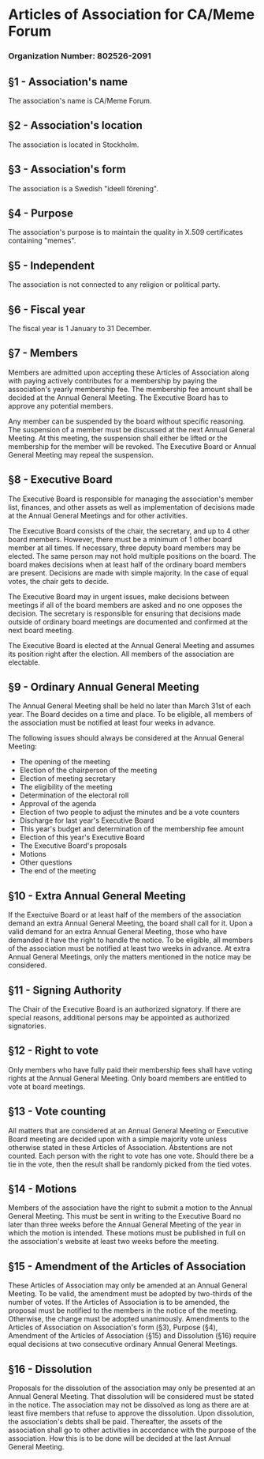 # Articles of Association for CA/Meme Forum

### Organization Number: 802526-2091

## §1 - Association's name
The association's name is CA/Meme Forum.

## §2 - Association's location
The association is located in Stockholm.

## §3 - Association's form
The association is a Swedish "ideell förening".

## §4 - Purpose
The association's purpose is to maintain the quality
in X.509 certificates containing "memes".

## §5 - Independent
The association is not connected to any religion or political party.

## §6 - Fiscal year
The fiscal year is 1 January to 31 December.

## §7 - Members
Members are admitted upon accepting these Articles of Association along with
paying actively contributes for a membership by paying the association's yearly membership fee.
The membership fee amount shall be decided at the Annual General Meeting.
The Executive Board has to approve any potential members.

Any member can be suspended by the board without specific reasoning.
The suspension of a member must be discussed at the next Annual General Meeting.
At this meeting, the suspension shall either be lifted or the membership
for the member will be revoked.
The Executive Board or Annual General Meeting may repeal the suspension.

## §8 - Executive Board
The Executive Board is responsible for managing the association's member list, finances,
and other assets as well as implementation of decisions made at the Annual General Meetings and for other activities.

The Executive Board consists of the chair, the secretary, and up to 4 other board members.
However, there must be a minimum of 1 other board member at all times.
If necessary, three deputy board members may be elected.
The same person may not hold multiple positions on the board.
The board makes decisions when at least half of the ordinary board members are present.
Decisions are made with simple majority.
In the case of equal votes, the chair gets to decide. 

The Executive Board may in urgent issues, make decisions between meetings if all
of the board members are asked and no one opposes the decision.
The secretary is responsible for ensuring that decisions made outside of
ordinary board meetings are documented and confirmed at the next board meeting.

The Executive Board is elected at the Annual General Meeting and assumes its position right after the election.
All members of the association are electable.

## §9 - Ordinary Annual General Meeting
The Annual General Meeting shall be held no later than March 31st of each year.
The Board decides on a time and place.
To be eligible, all members of the association must be notified at least four weeks in advance.

The following issues should always be considered at the Annual General Meeting:
- The opening of the meeting
- Election of the chairperson of the meeting
- Election of meeting secretary
- The eligibility of the meeting
- Determination of the electoral roll
- Approval of the agenda
- Election of two people to adjust the minutes and be a vote counters
- Discharge for last year's Executive Board
- This year's budget and determination of the membership fee amount
- Election of this year's Executive Board
- The Executive Board's proposals
- Motions
- Other questions
- The end of the meeting

## §10 - Extra Annual General Meeting
If the Exectuive Board or at least half of the members of the association demand an extra Annual General Meeting,
the board shall call for it.
Upon a valid demand for an extra Annual General Meeting, those who have demanded it have the right to handle the notice.
To be eligible, all members of the association must be notified at least two weeks in advance.
At extra Annual General Meetings, only the matters mentioned in the notice may be considered.

## §11 - Signing Authority
The Chair of the Executive Board is an authorized signatory.
If there are special reasons, additional persons may be appointed as authorized signatories.

## §12 - Right to vote
Only members who have fully paid their membership fees shall have voting rights at the Annual General Meeting.
Only board members are entitled to vote at board meetings.

## §13 - Vote counting
All matters that are considered at an Annual General Meeting or Executive Board meeting are
decided upon with a simple majority vote unless otherwise stated in these Articles of Association.
Abstentions are not counted. Each person with the right to vote has one vote.
Should there be a tie in the vote, then the result shall be randomly picked from the tied votes.

## §14 - Motions
Members of the association have the right to submit a motion to the Annual General Meeting.
This must be sent in writing to the Executive Board no later than three weeks before the
Annual General Meeting of the year in which the motion is intended.
These motions must be published in full on the association's website at least two weeks before the meeting.

## §15 - Amendment of the Articles of Association
These Articles of Association may only be amended at an Annual General Meeting.
To be valid, the amendment must be adopted by two-thirds of the number of votes.
If the Articles of Association is to be amended, the proposal must be notified to the members in the notice of the meeting.
Otherwise, the change must be adopted unanimously.
Amendments to the Articles of Association on Association's form (§3), Purpose (§4),
Amendment of the Articles of Association (§15) and Dissolution (§16)
require equal decisions at two consecutive ordinary Annual General Meetings.

## §16 - Dissolution
Proposals for the dissolution of the association may only be presented at an Annual General Meeting.
That dissolution will be considered must be stated in the notice.
The association may not be dissolved as long as there are at least five members that refuse to approve the dissolution.
Upon dissolution, the association's debts shall be paid.
Thereafter, the assets of the association shall go to other activities in accordance with the purpose of the association.
How this is to be done will be decided at the last Annual General Meeting.
